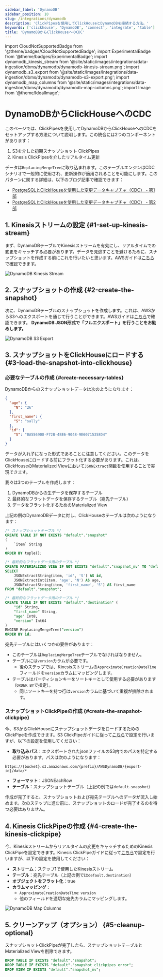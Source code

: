 ```yaml
---
sidebar_label: 'DynamoDB'
sidebar_position: 10
slug: /integrations/dynamodb
description: 'ClickPipesを使用してClickHouseとDynamoDBを接続する方法。'
keywords: ['clickhouse', 'DynamoDB', 'connect', 'integrate', 'table']
title: 'DynamoDBからClickHouseへのCDC'
---
```


import CloudNotSupportedBadge from '@theme/badges/CloudNotSupportedBadge';
import ExperimentalBadge from '@theme/badges/ExperimentalBadge';
import dynamodb_kinesis_stream from '@site/static/images/integrations/data-ingestion/dbms/dynamodb/dynamodb-kinesis-stream.png';
import dynamodb_s3_export from '@site/static/images/integrations/data-ingestion/dbms/dynamodb/dynamodb-s3-export.png';
import dynamodb_map_columns from '@site/static/images/integrations/data-ingestion/dbms/dynamodb/dynamodb-map-columns.png';
import Image from '@theme/IdealImage';


# DynamoDBからClickHouseへのCDC

<ExperimentalBadge/>

このページでは、ClickPipesを使用してDynamoDBからClickHouseへのCDCをセットアップする方法について説明します。この統合には2つのコンポーネントがあります：
1. S3を介した初期スナップショット ClickPipes
2. Kinesis ClickPipesを介したリアルタイム更新

データは`ReplacingMergeTree`に取り込まれます。このテーブルエンジンはCDCシナリオで一般的に使用され、更新操作が適用されることを可能にします。このパターンに関する詳細は、以下のブログ記事で確認できます：

* [PostgreSQLとClickHouseを使用した変更データキャプチャ（CDC） - 第1部](https://clickhouse.com/blog/clickhouse-postgresql-change-data-capture-cdc-part-1?loc=docs-rockest-migrations)
* [PostgreSQLとClickHouseを使用した変更データキャプチャ（CDC） - 第2部](https://clickhouse.com/blog/clickhouse-postgresql-change-data-capture-cdc-part-2?loc=docs-rockest-migrations)

## 1. Kinesisストリームの設定 {#1-set-up-kinesis-stream}

まず、DynamoDBテーブルでKinesisストリームを有効にし、リアルタイムでの変更をキャッチする必要があります。データを見逃すことを避けるために、スナップショットを作成する前にこれを行いたいと思います。AWSガイドは[こちら](https://docs.aws.amazon.com/amazondynamodb/latest/developerguide/kds.html)で確認できます。

<Image img={dynamodb_kinesis_stream} size="lg" alt="DynamoDB Kinesis Stream" border/>

## 2. スナップショットの作成 {#2-create-the-snapshot}

次に、DynamoDBテーブルのスナップショットを作成します。これは、AWSからS3へのエクスポートを通じて行うことができます。AWSガイドは[こちら](https://docs.aws.amazon.com/amazondynamodb/latest/developerguide/S3DataExport.HowItWorks.html)で確認できます。
**DynamoDB JSON形式で「フルエクスポート」を行うことをお勧めします。**

<Image img={dynamodb_s3_export} size="md" alt="DynamoDB S3 Export" border/>

## 3. スナップショットをClickHouseにロードする {#3-load-the-snapshot-into-clickhouse}

### 必要なテーブルの作成 {#create-necessary-tables}

DynamoDBからのスナップショットデータは次のようになります：
```json
{
  "age": {
    "N": "26"
  },
  "first_name": {
    "S": "sally"
  },
  "id": {
    "S": "0A556908-F72B-4BE6-9048-9E60715358D4"
  }
}
```

データが入れ子になった形式であることに注意してください。このデータをClickHouseにロードする前にフラット化する必要があります。これは、ClickHouseのMaterialized Viewにおいて`JSONExtract`関数を使用することで実現できます。

我々は3つのテーブルを作成します：
1. DynamoDBからの生データを保存するテーブル
2. 最終的なフラットデータを保存するテーブル（宛先テーブル）
3. データをフラット化するためのMaterialized View

上記の例のDynamoDBデータに対し、ClickHouseのテーブルは次のようになります：

```sql
/* スナップショットテーブル */
CREATE TABLE IF NOT EXISTS "default"."snapshot"
(
    `item` String
)
ORDER BY tuple();

/* 最終的なフラットデータ用のテーブル */
CREATE MATERIALIZED VIEW IF NOT EXISTS "default"."snapshot_mv" TO "default"."destination" AS
SELECT
    JSONExtractString(item, 'id', 'S') AS id,
    JSONExtractInt(item, 'age', 'N') AS age,
    JSONExtractString(item, 'first_name', 'S') AS first_name
FROM "default"."snapshot";

/* 最終的なフラットデータ用のテーブル */
CREATE TABLE IF NOT EXISTS "default"."destination" (
    "id" String,
    "first_name" String,
    "age" Int8,
    "version" Int64
)
ENGINE ReplacingMergeTree("version")
ORDER BY id;
```

宛先テーブルにはいくつかの要件があります：
- このテーブルは`ReplacingMergeTree`テーブルでなければなりません。
- テーブルには`version`カラムが必要です。
  - 後のステップでは、Kinesisストリームの`ApproximateCreationDateTime`フィールドを`version`カラムにマッピングします。
- テーブルはパーティションキーをソートキーとして使用する必要があります（`ORDER BY`で指定）。
  - 同じソートキーを持つ行は`version`カラムに基づいて重複が排除されます。

### スナップショットClickPipeの作成 {#create-the-snapshot-clickpipe}
今、S3からClickHouseにスナップショットデータをロードするためのClickPipeを作成できます。S3 ClickPipeガイドに従って[こちら](/integrations/data-ingestion/clickpipes/object-storage.md)で設定を行いますが、以下の設定を使用してください：

- **取り込みパス**：エクスポートされたjsonファイルのS3内でのパスを特定する必要があります。パスは次のようになります：

```text
https://{bucket}.s3.amazonaws.com/{prefix}/AWSDynamoDB/{export-id}/data/*
```

- **フォーマット**：JSONEachRow
- **テーブル**：スナップショットテーブル（上記の例では`default.snapshot`）

作成が完了すると、スナップショットおよび宛先テーブルへのデータが流入し始めます。次のステップに進む前に、スナップショットのロードが完了するのを待つ必要はありません。

## 4. Kinesis ClickPipeの作成 {#4-create-the-kinesis-clickpipe}

今、Kinesisストリームからリアルタイムの変更をキャッチするためのKinesis ClickPipeを設定できます。Kinesis ClickPipeガイドに従って[こちら](/integrations/data-ingestion/clickpipes/kinesis.md)で設定を行いますが、以下の設定を使用してください：

- **ストリーム**：ステップ1で使用したKinesisストリーム
- **テーブル**：宛先テーブル（上記の例では`default.destination`）
- **オブジェクトをフラット化**：true
- **カラムマッピング**：
  - `ApproximateCreationDateTime`: `version`
  - 他のフィールドを適切な宛先カラムにマッピングします。

<Image img={dynamodb_map_columns} size="md" alt="DynamoDB Map Columns" border/>

## 5. クリーンアップ（オプション） {#5-cleanup-optional}

スナップショットClickPipeが完了したら、スナップショットテーブルとMaterialized Viewを削除できます。

```sql
DROP TABLE IF EXISTS "default"."snapshot";
DROP TABLE IF EXISTS "default"."snapshot_clickpipes_error";
DROP VIEW IF EXISTS "default"."snapshot_mv";
```
